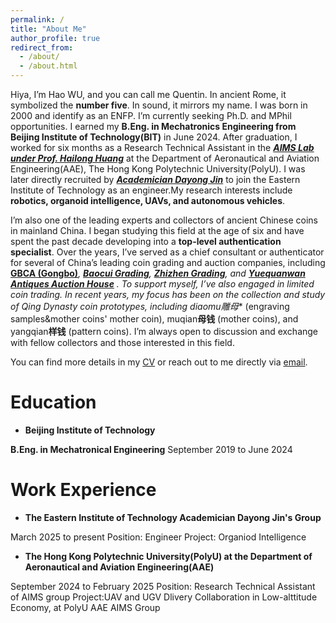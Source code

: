 ```yaml
---
permalink: /
title: "About Me"
author_profile: true
redirect_from: 
  - /about/
  - /about.html
---
```



Hiya, I’m Hao WU, and you can call me Quentin. In ancient Rome, it symbolized the **number five**. In sound, it mirrors my name. I was born in 2000 and identify as an ENFP. I’m currently seeking Ph.D. and MPhil opportunities. I earned my **B.Eng. in Mechatronics Engineering from Beijing Institute of Technology(BIT)** in June 2024. After graduation, I worked for six months as a Research Technical Assistant in the ***[AIMS Lab under Prof. Hailong Huang](https://sites.google.com/view/hailong-huang/home)*** at the Department of Aeronautical and Aviation Engineering(AAE), The Hong Kong Polytechnic University(PolyU). I was later directly recruited by ***[Academician Dayong Jin](https://www.eitech.edu.cn/?tid=119&p=teacher)*** to join the Eastern Institute of Technology as an engineer.My research interests include **robotics, organoid intelligence, UAVs, and autonomous vehicles**.

I’m also one of the leading experts and collectors of ancient Chinese coins in mainland China. I began studying this field at the age of six and have spent the past decade developing into a **top-level authentication specialist**. Over the years, I’ve served as a chief consultant or authenticator for several of China’s leading coin grading and auction companies, including **[GBCA (Gongbo)](https://www.gongbocoins.com/)***, **[Baocui Grading](https://www.baocuicoin.com/)**, **[Zhizhen Grading](https://www.baocuicoin.com/view/4.html)**, and **[Yuequanwan Antiques Auction House](https://wwj.beijing.gov.cn/bjww/362771/362775/325842777/index.html)**
.
To support myself, I’ve also engaged in limited coin trading. In recent years, my focus has been on the collection and study of Qing Dynasty coin prototypes, including diaomu**雕母** (engraving samples&mother coins' mother coin), muqian**母钱** (mother coins), and yangqian**样钱** (pattern coins). I’m always open to discussion and exchange with fellow collectors and those interested in this field.

You can find more details in my [CV](../assets/April_WUHAO_CV.pdf) or reach out to me directly via [email](mailto:2000hao.wu0323@gmail.com).

Education
======
- **Beijing Institute of Technology**

**B.Eng. in Mechatronical Engineering**
September 2019 to June 2024

Work Experience
======
- **The Eastern Institute of Technology Academician Dayong Jin's Group**

March 2025 to present
Position: Engineer
Project: Organiod Intelligence

- **The Hong Kong Polytechnic University(PolyU) at the Department of Aeronautical and Aviation Engineering(AAE)**

September 2024 to February 2025
Position: Research Technical Assistant of AIMS group
Project:UAV and UGV Dlivery Collaboration in Low-alttitude Economy, at PolyU AAE AIMS Group

